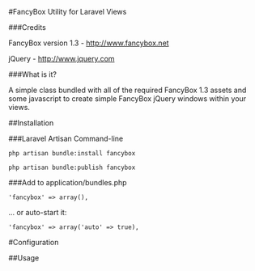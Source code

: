 #FancyBox Utility for Laravel Views


###Credits

FancyBox version 1.3 - http://www.fancybox.net

jQuery - http://www.jquery.com

###What is it?

A simple class bundled with all of the required FancyBox 1.3 assets and some javascript to create simple FancyBox jQuery windows within your views.

##Installation

###Laravel Artisan Command-line

<code>php artisan bundle:install fancybox</code>

<code>php artisan bundle:publish fancybox</code>

###Add to application/bundles.php

<code>'fancybox' => array(),</code>

... or auto-start it:

<code>'fancybox' => array('auto' => true),</code>


#Configuration



##Usage